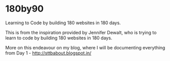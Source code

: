 180by90
=======

Learning to Code by building 180 websites in 180 days.

This is from the inspiration provided by Jennifer Dewalt, who is trying to learn to code by building 180 websites in 180 days.

More on this endeavour on my blog, where I will be documenting everything from Day 1 - http://sttbabout.blogspot.in/
